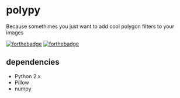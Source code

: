 # polypy

Because somethimes you just want to add cool polygon filters to your images 


[![forthebadge](http://forthebadge.com/images/badges/certified-snoop-lion.svg)](http://forthebadge.com)
[![forthebadge](http://forthebadge.com/images/badges/validated-html2.svg)](http://forthebadge.com)

dependencies
--------------
* Python 2.x
* Pillow
* numpy
